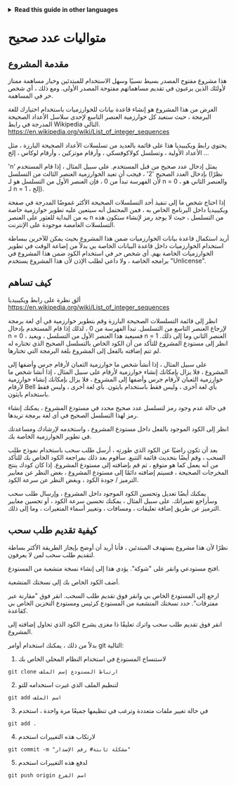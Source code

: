 
<!-- Do not translate this -->
<details>
<summary>
<strong> Read this guide in other languages </strong>
</summary>
    <ul>
	    <li><a href="https://github.com/Twiggecode/Integer-Sequences/blob/main/README%20Translations/README_AR.md"> Arabic </a></li>
		<li><a href="https://github.com/Twiggecode/Integer-Sequences/blob/main/README%20Translations/README_CN.md"> Chinese </a></li>
		<li><a href="https://github.com/Twiggecode/Integer-Sequences/blob/main/README.md"> English </a></li>
        <li><a href="https://github.com/Twiggecode/Integer-Sequences/blob/main/README%20Translations/README_FR.md"> French </a></li>
        <li><a href="https://github.com/Twiggecode/Integer-Sequences/blob/main/README%20Translations/README_DE.md"> German </a></li>
		<li><a href="https://github.com/Twiggecode/Integer-Sequences/blob/main/README%20Translations/README_HINDI.md"> Hindi </a></li>
        <li><a href="https://github.com/Twiggecode/Integer-Sequences/blob/main/README%20Translations/README_ID.md"> Indonesian </a></li>
        <li><a href="https://github.com/Twiggecode/Integer-Sequences/blob/main/README%20Translations/README_IT.md"> Italian </a></li>
        <li><a href="https://github.com/Twiggecode/Integer-Sequences/blob/main/README%20Translations/README_KR.md"> Korean </a></li>
        <li><a href="https://github.com/Twiggecode/Integer-Sequences/blob/main/README%20Translations/README_PT.md"> Portuguese </a></li>
        <li><a href="https://github.com/Twiggecode/Integer-Sequences/blob/main/README%20Translations/README_RO.md"> Romanian </a></li>
        <li><a href="https://github.com/Twiggecode/Integer-Sequences/blob/main/README%20Translations/README_RU.md"> Russian </a></li>
        <li><a href="https://github.com/Twiggecode/Integer-Sequences/blob/main/README%20Translations/README_ES.md"> Spanish </a></li>
        <li><a href="https://github.com/Twiggecode/Integer-Sequences/blob/main/README%20Translations/README_AF.md"> Afrikaans </a></li>
        <li><a href="https://github.com/Twiggecode/Integer-Sequences/blob/main/README%20Translations/README_EL.md"> Greek - Ελληνικά </a></li>
        <li><a href="https://github.com/Twiggecode/Integer-Sequences/blob/main/README%20Translations/README_JP.md"> Japanese - 日本語 </a></li>
        <li><a href="https://github.com/Twiggecode/Integer-Sequences/blob/main/README%20Translations/README_NL.md"> Dutch - Nederlands </a></li>
        <li><a href="https://github.com/Twiggecode/Integer-Sequences/blob/main/README%20Translations/README_SW.md"> Swahili - Kiswahili </a></li>
	</ul> 
</details>
<!-- Do not translate this -->

# متواليات عدد صحيح

## مقدمة المشروع

هذا مشروع مفتوح المصدر بسيط نسبيًا وسهل الاستخدام للمبتدئين وخيار مساهمة ممتاز لأولئك الذين يرغبون في تقديم مساهماتهم مفتوحة المصدر الأولى. ومع ذلك ، أي شخص حر في المساهمة.
  
الغرض من هذا المشروع هو إنشاء قاعدة بيانات للخوارزميات باستخدام اختيارك للغة البرمجة ، حيث ستعيد كل خوارزمية العنصر التاسع لإحدى سلاسل الأعداد الصحيحة المدرجة في رابط Wikipedia التالي. https://en.wikipedia.org/wiki/List_of_integer_sequences

يحتوي رابط ويكيبيديا هذا على قائمة بالعديد من تسلسلات الأعداد الصحيحة البارزة ، مثل الأعداد الأولية ، وتسلسل كولاكوفسكي ، وأرقام موتزكين ، وأرقام لوكاس ، إلخ ...
  
'n' يمثل إدخال عدد صحيح من قبل المستخدم. على سبيل المثال ، إذا قام المستخدم بإدخال العدد الصحيح '2' ، فيجب أن تعيد الخوارزمية العنصر الثالث من التسلسل (نظرًا لأن الفهرسة تبدأ من 0 ، فإن العنصر الأول من التسلسل هو لـ n = 0 ، والعنصر الثاني هو لـ n = 1 ، إلخ).

إذا احتاج شخص ما إلى تنفيذ أحد التسلسلات الصحيحة الأكثر غموضًا المدرجة في صفحة ويكيبيديا داخل البرنامج الخاص به ، فمن المحتمل أنه سيتعين عليه تطوير خوارزمية خاصة به من البداية للعثور على العنصر n من التسلسل ، حيث لا يوجد رمز لإنشاء ستكون هذه التسلسلات الغامضة موجودة على الإنترنت.
  
أريد استكمال قاعدة بيانات الخوارزميات ضمن هذا المشروع بحيث يمكن للآخرين ببساطة استخدام الخوارزميات داخل قاعدة البيانات الخاصة بي بدلاً من إضاعة الوقت في تطوير الخوارزميات الخاصة بهم. أي شخص حر في استخدام الكود ضمن هذا المشروع في برامجه الخاصة ، ولا داعي لطلب الإذن لأن هذا المشروع يستخدم "Unlicense".

## كيف تساهم

ألق نظرة على رابط ويكيبيديا https://en.wikipedia.org/wiki/List_of_integer_sequences

انظر إلى قائمة التسلسلات الصحيحة البارزة وقم بتطوير خوارزمية في أي لغة برمجة لإرجاع العنصر التاسع من التسلسل. تبدأ الفهرسة من 0 ، لذلك إذا قام المستخدم بإدخال n = 0 ، فسيعيد هذا العنصر الأول من التسلسل ، ويعيد n = 1 العنصر الثاني وما إلى ذلك. انظر إلى مستودع المشروع للتأكد من أن الكود الخاص بالتسلسل الصحيح الذي تختاره له لم تتم إضافته بالفعل إلى المشروع بلغة البرمجة التي تختارها.
  
على سبيل المثال ، إذا أنشأ شخص ما خوارزمية الثعبان لأرقام جرس وأضفها إلى المشروع ، فلا يزال بإمكانك إنشاء خوارزمية لأرقام على سبيل المثال ، إذا أنشأ شخص ما خوارزمية الثعبان لأرقام جرس وأضفها إلى المشروع ، فلا يزال بإمكانك إنشاء خوارزمية لأرقام Bell بأي لغة أخرى ، وليس فقط باستخدام بايثون.
 بأي لغة أخرى ، وليس فقط باستخدام بايثون.
  
في حالة عدم وجود رمز لتسلسل عدد صحيح محدد في مستودع المشروع ، يمكنك إنشاء رمز لهذا التسلسل الصحيح في أي لغة برمجة تريدها.
  
انظر إلى الكود الموجود بالفعل داخل مستودع المشروع ، واستخدمه لإرشادك ومساعدتك في تطوير الخوارزمية الخاصة بك.
  
بعد أن تكون راضيًا عن الكود الذي طورته ، أرسل طلب سحب باستخدام نموذج طلب السحب ، وقم أيضًا بتحديث قائمة التتبع. سأقوم بعد ذلك بمراجعة الكود الخاص بك للتأكد من أنه يعمل كما هو متوقع ، ثم قم بإضافته إلى مستودع المشروع. إذا كان كودك ينتج المخرجات الصحيحة ، فسيتم إضافته دائمًا إلى مستودع المشروع ، بغض النظر عن معايير الترميز / جودة الكود ، وبغض النظر عن سرعة الكود.
  
يمكنك أيضًا تعديل وتحسين الكود الموجود داخل المشروع ، وإرسال طلب سحب وسأراجع تغييراتك. على سبيل المثال ، يمكنك تحسين سرعة الكود ، أو تحسين معايير الترميز عن طريق إضافة تعليقات ، ومسافات ، وتغيير أسماء المتغيرات ، وما إلى ذلك.



  
## كيفية تقديم طلب سحب

نظرًا لأن هذا مشروع يستهدف المبتدئين ، فأنا أريد أن أوضح بإيجاز الطريقة الأكثر بساطة لتقديم طلب سحب لمن لا يعرفون.
  
افتح مستودعي وانقر على "شوكة". يؤدي هذا إلى إنشاء نسخة متشعبة من المستودع.
  
أضف الكود الخاص بك إلى نسختك المتشعبة.
  
ارجع إلى المستودع الخاص بي وانقر فوق تقديم طلب السحب. انقر فوق "مقارنة عبر مفترقات". حدد نسختك المتشعبة من المستودع كرئيس ومستودع التخزين الخاص بي كقاعدة.
  
انقر فوق تقديم طلب سحب واترك تعليقًا ذا مغزى يشرح الكود الذي تحاول إضافته إلى المشروع.
  


بدلاً من ذلك ، يمكنك استخدام أوامر git التالية:

1. لاستنساخ المستودع في استخدام النظام المحلي الخاص بك
  
```git clone ارتباط المستودع إسم الملف```

2. لتنظيم الملف الذي غيرت استخدامه للتو

```git add اسم الملف```
   
3. في حالة تغيير ملفات متعددة وترغب في تنظيمها جميعًا مرة واحدة ، استخدم

```git add .``` 

4. لارتكاب هذه التغييرات استخدم

```git commit -m "مشكلة ثابتة# رقم الإصدار"```

5. لدفع هذه التغييرات استخدم

```git push origin اسم الفرع```
